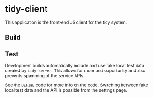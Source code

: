 # tidy-client

This application is the front-end JS client for the tidy system.

## Build



## Test

Development builds automatically include and use fake local test data created by `tidy-server`.
This allows for more test opportunity and also prevents spamming of the service APIs.

See the `DEFINE` code for more info on the code. Switching between fake local test data and the API is possible from the settings page.
